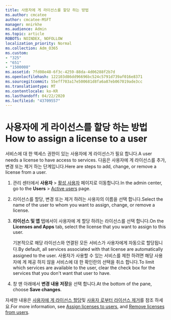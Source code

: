 ```yaml
---
title: 사용자에 게 라이선스를 할당 하는 방법
ms.author: cmcatee
author: cmcatee-MSFT
manager: mnirkhe
ms.audience: Admin
ms.topic: article
ROBOTS: NOINDEX, NOFOLLOW
localization_priority: Normal
ms.collection: Adm_O365
ms.custom:
- "325"
- "651"
- "1500008"
ms.assetid: 7fd08e48-6f3c-4259-88da-4d06288f2b7d
ms.openlocfilehash: 122103d86dd96696bc524c5791d739af016e8371
ms.sourcegitcommit: 55eff703a17e500681d8fa6a87eb067019ade3cc
ms.translationtype: MT
ms.contentlocale: ko-KR
ms.lasthandoff: 04/22/2020
ms.locfileid: "43709557"
---
```

# <a name="how-to-assign-a-license-to-a-user"></a><span data-ttu-id="75570-102">사용자에 게 라이선스를 할당 하는 방법</span><span class="sxs-lookup"><span data-stu-id="75570-102">How to assign a license to a user</span></span>

<span data-ttu-id="75570-103">서비스에 대 한 액세스 권한이 있는 사용자에 게 라이선스가 필요 합니다.</span><span class="sxs-lookup"><span data-stu-id="75570-103">A user needs a license to have access to services.</span></span> <span data-ttu-id="75570-104">다음은 사용자에 게 라이선스를 추가, 변경 또는 제거 하는 단계입니다.</span><span class="sxs-lookup"><span data-stu-id="75570-104">Here are steps to add, change, or remove a license from a user.</span></span>
  
1. <span data-ttu-id="75570-105">관리 센터에서 **사용자** \> [활성 사용자](https://go.microsoft.com/fwlink/p/?linkid=834822) 페이지로 이동합니다.</span><span class="sxs-lookup"><span data-stu-id="75570-105">In the admin center, go to the **Users** \> [Active users](https://go.microsoft.com/fwlink/p/?linkid=834822) page.</span></span>

2. <span data-ttu-id="75570-106">라이선스를 할당, 변경 또는 제거 하려는 사용자의 이름을 선택 합니다.</span><span class="sxs-lookup"><span data-stu-id="75570-106">Select the name of the user to whom you want to assign, change, or remove a license.</span></span>

3. <span data-ttu-id="75570-107">**라이선스 및 앱** 탭에서이 사용자에 게 할당 하려는 라이선스를 선택 합니다.</span><span class="sxs-lookup"><span data-stu-id="75570-107">On the **Licenses and Apps** tab, select the license that you want to assign to this user.</span></span>

    <span data-ttu-id="75570-108">기본적으로 해당 라이선스와 연결된 모든 서비스가 사용자에게 자동으로 할당됩니다.</span><span class="sxs-lookup"><span data-stu-id="75570-108">By default, all services associated with that license are automatically assigned to the user.</span></span> <span data-ttu-id="75570-109">사용자가 사용할 수 있는 서비스를 제한 하려면 해당 사용자에 게 제공 하지 않을 서비스에 대 한 확인란의 선택을 취소 합니다.</span><span class="sxs-lookup"><span data-stu-id="75570-109">To limit which services are available to the user, clear the check box for the services that you don't want that user to have.</span></span>

4. <span data-ttu-id="75570-110">창 맨 아래에서 **변경 내용 저장**을 선택 합니다.</span><span class="sxs-lookup"><span data-stu-id="75570-110">At the bottom of the pane, choose **Save changes**.</span></span>

<span data-ttu-id="75570-111">자세한 내용은 [사용자에 게 라이선스 할당](https://docs.microsoft.com/office365/admin/subscriptions-and-billing/assign-licenses-to-users)및 [사용자 로부터 라이선스 제거](https://docs.microsoft.com/office365/admin/subscriptions-and-billing/remove-licenses-from-users)를 참조 하세요.</span><span class="sxs-lookup"><span data-stu-id="75570-111">For more information, see [Assign licenses to users](https://docs.microsoft.com/office365/admin/subscriptions-and-billing/assign-licenses-to-users), and [Remove licenses from users](https://docs.microsoft.com/office365/admin/subscriptions-and-billing/remove-licenses-from-users).</span></span>